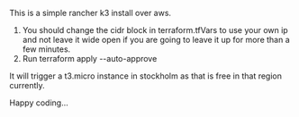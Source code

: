 This is a simple rancher k3 install over aws.

1. You should change the cidr block in terraform.tfVars to use your own ip and not leave it wide open if you are going to leave it up for more than a few minutes.
1. Run terraform apply --auto-approve

It will trigger a t3.micro instance in stockholm as that is free in that region currently.

Happy coding...